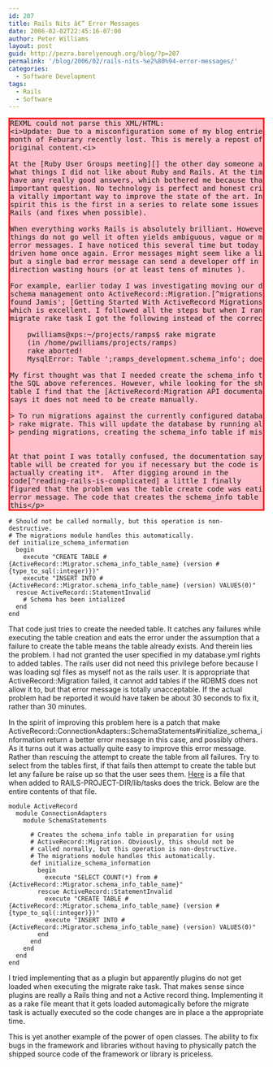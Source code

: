 ```yaml
---
id: 207
title: Rails Nits â€” Error Messages
date: 2006-02-02T22:45:16-07:00
author: Peter Williams
layout: post
guid: http://pezra.barelyenough.org/blog/?p=207
permalink: '/blog/2006/02/rails-nits-%e2%80%94-error-messages/'
categories:
  - Software Development
tags:
  - Rails
  - Software
---
```

<pre class='markdown-html-error' style='border: solid 3px red; background-color: pink'>REXML could not parse this XML/HTML: 
&lt;i&gt;Update: Due to a misconfiguration some of my blog entries from the
month of Feburary recently lost. This is merely a repost of the
original content.&lt;i&gt;

At the [Ruby User Groups meeting][] the other day someone asked me
what things I did not like about Ruby and Rails. At the time I did not
have any really good answers, which bothered me because that is an
important question. No technology is perfect and honest critiques are
a vitally important way to improve the state of the art. In that
spirit this is the first in a series to relate some issues I have with
Rails (and fixes when possible).

When everything works Rails is absolutely brilliant. However, it when
things do not go well it often yields ambiguous, vague or misleading
error messages. I have noticed this several time but today it was
driven home once again. Error messages might seem like a little thing
but a single bad error message can send a developer off in the wrong
direction wasting hours (or at least tens of minutes ).

For example, earlier today I was investigating moving our database
schema management onto ActiveRecord::Migration.[^migrations-good] I
found Jamis'; [Getting Started With ActiveRecord Migrations][] article,
which is excellent. I followed all the steps but when I ran the
migrate rake task I got the following instead of the correct schema.

    pwilliams@xps:~/projects/ramps$ rake migrate 
    (in /home/pwilliams/projects/ramps) 
    rake aborted!  
    MysqlError: Table ';ramps_development.schema_info'; doesn';t exist: SELECT version FROM schema_info

My first thought was that I needed create the schema_info table that
the SQL above references. However, while looking for the shape that
table I find that the [ActiveRecord:Migration API documentation][]
says it does not need to be create manually.

&gt; To run migrations against the currently configured database, use
&gt; rake migrate. This will update the database by running all of the
&gt; pending migrations, creating the schema_info table if missing.


At that point I was totally confused, the documentation says this
table will be created for you if necessary but the code is *not
actually creating it*.  After digging around in the
code[^reading-rails-is-complicated] a little I finally
figured that the problem was the table create code was eating the real
error message. The code that creates the schema_info table looks like
this&lt;/p&gt;</pre>

    # Should not be called normally, but this operation is non-destructive.  
    # The migrations module handles this automatically.  
    def initialize_schema_information 
      begin 
        execute "CREATE TABLE #{ActiveRecord::Migrator.schema_info_table_name} (version #{type_to_sql(:integer)})" 
        execute "INSERT INTO #{ActiveRecord::Migrator.schema_info_table_name} (version) VALUES(0)"
      rescue ActiveRecord::StatementInvalid 
        # Schema has been intialized 
      end      
    end

That code just tries to create the needed table. It catches any failures while executing the table creation and eats the error under the assumption that a failure to create the table means the table already exists. And therein lies the problem. I had not granted the user specified in my database.yml rights to added tables. The rails user did not need this privilege before because I was loading sql files as myself not as the rails user. It is appropriate that ActiveRecord::Migration failed, it cannot add tables if the RDBMS does not allow it to, but that error message is totally unacceptable. If the actual problem had be reported it would have taken be about 30 seconds to fix it, rather than 30 minutes.

In the spirit of improving this problem here is a patch that make ActiveRecord::ConnectionAdapters::SchemaStatements#initialize\_schema\_information return a better error message in this case, and possibly others. As it turns out it was actually quite easy to improve this error message. Rather than rescuing the attempt to create the table from all failures. Try to select from the tables first, if that fails then attempt to create the table but let any failure be raise up so that the user sees them. [Here](http://pezra.barelyenough.org/schema_info_table_create_error_messages.rake) is a file that when added to RAILS-PROJECT-DIR/lib/tasks does the trick. Below are the entire contents of that file.

    module ActiveRecord
      module ConnectionAdapters
        module SchemaStatements
    
          # Creates the schema_info table in preparation for using 
          # ActiveRecord::Migration. Obviously, this should not be 
          # called normally, but this operation is non-destructive.
          # The migrations module handles this automatically.
          def initialize_schema_information
            begin
              execute "SELECT COUNT(*) from #{ActiveRecord::Migrator.schema_info_table_name}"
            rescue ActiveRecord::StatementInvalid
              execute "CREATE TABLE #{ActiveRecord::Migrator.schema_info_table_name} (version #{type_to_sql(:integer)})"
              execute "INSERT INTO #{ActiveRecord::Migrator.schema_info_table_name} (version) VALUES(0)"
            end
          end
        end
      end
    end

I tried implementing that as a plugin but apparently plugins do not get loaded when executing the migrate rake task. That makes sense since plugins are really a Rails thing and not a Active record thing. Implementing it as a rake file meant that it gets loaded automagically before the migrate task is actually executed so the code changes are in place a the appropriate time.

This is yet another example of the power of open classes. The ability to fix bugs in the framework and libraries without having to physically patch the shipped source code of the framework or library is priceless.